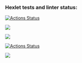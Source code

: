 ### Hexlet tests and linter status:
[![Actions Status](https://github.com/egor187/python-project-lvl3/workflows/hexlet-check/badge.svg)](https://github.com/egor187/python-project-lvl3/actions)


<a href="https://codeclimate.com/github/egor187/python-project-lvl3/maintainability"><img src="https://api.codeclimate.com/v1/badges/ba48cc726c4b98b3a331/maintainability" /></a>


<a href="https://codeclimate.com/github/egor187/python-project-lvl3/test_coverage"><img src="https://api.codeclimate.com/v1/badges/ba48cc726c4b98b3a331/test_coverage" /></a>


[![Actions Status](https://github.com/egor187/python-project-lvl3/workflows/CI/badge.svg)](https://github.com/egor187/python-project-lvl3/actions)


<a href="https://asciinema.org/a/PG5Y5SfexmqnpZ6wpY27u6BpR" target="_blank"><img src="https://asciinema.org/a/PG5Y5SfexmqnpZ6wpY27u6BpR.svg" /></a>
